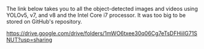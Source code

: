 The link below takes you to all the object-detected images and videos using YOLOv5, v7, and v8 and the Intel Core i7 processor. It was too big to be stored on GitHub's repository.

https://drive.google.com/drive/folders/1mWO6txee30q06Cg7eTsDFHiilG71SNUT?usp=sharing
